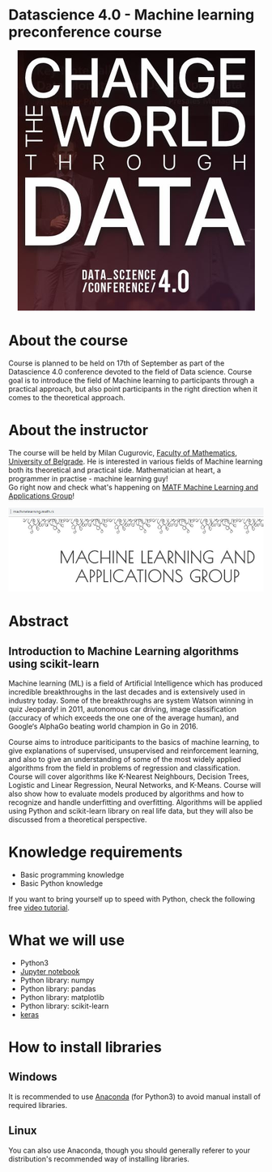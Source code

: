 # Datascience 4.0 - Machine learning preconference course

<p align="center">
  <img src="./Conf_4.JPG">
</p>

# About the course
Course is planned to be held on 17th of September as part of the Datascience 4.0 conference devoted to the field of Data science. Course goal is to introduce the field of Machine learning to participants through a practical approach, but also point participants in the right direction when it comes to the theoretical approach.

# About the instructor
The course will be held by Milan Cugurovic, [Faculty of Mathematics](http://www.matf.bg.ac.rs/eng/), [University of Belgrade](http://www.bg.ac.rs/en/).
He is interested in various fields of Machine learning both its theoretical and practical side.
Mathematician at heart, a programmer in practise - machine learning guy!  
Go right now and check what's happening on [MATF Machine Learning and Applications Group](http://machinelearning.math.rs/)!
<p align="center">
  <img src="./ml.JPG">
</p>

# Abstract
## Introduction to Machine Learning algorithms using scikit-learn
Machine learning (ML) is a field of Artificial Intelligence which has produced incredible breakthroughs in the last decades and is extensively used in industry today. Some of the breakthroughs are system Watson winning in quiz Jeopardy! in 2011, autonomous car driving, image classification (accuracy of which exceeds the one one of the average human), and Google‘s AlphaGo beating world champion in Go in 2016.

Course aims to introduce pariticipants to the basics of machine learning, to give explanations of supervised, unsupervised and reinforcement learning, and also to give an understanding of some of the most widely applied algorithms from the field in problems of regression and classification. Course will cover algorithms like K-Nearest Neighbours, Decision Trees, Logistic and Linear Regression, Neural Networks, and K-Means. Course will also show how to evaluate models produced by algorithms and how to recognize and handle underfitting and overfitting. Algorithms will be applied using Python and scikit-learn library on real life data, but they will also be discussed from a theoretical perspective.

# Knowledge requirements
* Basic programming knowledge
* Basic Python knowledge  
  
If you want to bring yourself up to speed with Python, check the following free [video tutorial](https://www.youtube.com/watch?v=HBxCHonP6Ro&list=PL6gx4Cwl9DGAcbMi1sH6oAMk4JHw91mC_).

# What we will use
* Python3
* [Jupyter notebook](http://jupyter.org/try)
* Python library: numpy
* Python library: pandas
* Python library: matplotlib
* Python library: scikit-learn
* [keras](https://keras.io/)

# How to install libraries
## Windows
It is recommended to use [Anaconda](https://www.anaconda.com/download/) (for Python3) to avoid manual install of required libraries.
## Linux
You can also use Anaconda, though you should generally referer to your distribution's recommended way of installing libraries.
